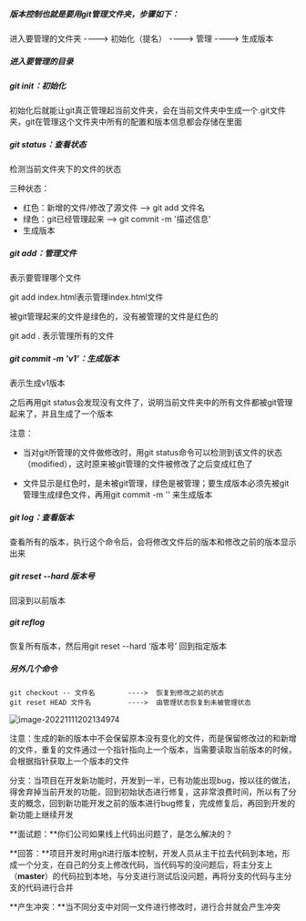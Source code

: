 ##### 版本控制也就是要用git管理文件夹，步骤如下：

进入要管理的文件夹 ----> 初始化（提名） ----> 管理 ----> 生成版本

##### 进入要管理的目录

##### git init：初始化

初始化后就能让git真正管理起当前文件夹，会在当前文件夹中生成一个.git文件夹，git在管理这个文件夹中所有的配置和版本信息都会存储在里面

##### git status：查看状态

检测当前文件夹下的文件的状态

三种状态：

- 红色：新增的文件/修改了源文件  --> git add 文件名
- 绿色：git已经管理起来 --> git commit -m '描述信息'
- 生成版本

##### git add：管理文件

表示要管理哪个文件

git add index.html表示管理index.html文件

被git管理起来的文件是绿色的，没有被管理的文件是红色的

git add . 表示管理所有的文件

##### git commit -m 'v1'：生成版本

表示生成v1版本

之后再用git status会发现没有文件了，说明当前文件夹中的所有文件都被git管理起来了，并且生成了一个版本

注意：

- 当对git所管理的文件做修改时，用git status命令可以检测到该文件的状态（modified），这时原来被git管理的文件被修改了之后变成红色了

- 文件显示是红色时，是未被git管理，绿色是被管理；要生成版本必须先被git管理生成绿色文件，再用git commit -m '' 来生成版本

##### git log：查看版本

查看所有的版本，执行这个命令后，会将修改文件后的版本和修改之前的版本显示出来

##### git reset --hard 版本号

回滚到以前版本

##### git reflog

恢复所有版本，然后用git reset --hard ‘版本号’ 回到指定版本

##### 另外几个命令

```
git checkout -- 文件名        ---->  恢复到修改之前的状态
git reset HEAD 文件名         ---->  由管理状态恢复到未被管理状态
```

![image-20221111202134974](C:\Users\ZWC\AppData\Roaming\Typora\typora-user-images\image-20221111202134974.png)

注意：生成的新的版本中不会保留原本没有变化的文件，而是保留修改过的和新增的文件，重复的文件通过一个指针指向上一个版本，当需要读取当前版本的时候，会根据指针获取上一个版本的文件

分支：当项目在开发新功能时，开发到一半，已有功能出现bug，按以往的做法，得舍弃掉当前开发的功能，回到初始状态进行修复，这非常浪费时间，所以有了分支的概念，回到新功能开发之前的版本进行bug修复，完成修复后，再回到开发的新功能上继续开发

**面试题：**你们公司如果线上代码出问题了，是怎么解决的？

**回答：**项目开发时用git进行版本控制，开发人员从主干拉去代码到本地，形成一个分支，在自己的分支上修改代码，当代码写的没问题后，将主分支上（**master**）的代码拉到本地，与分支进行测试后没问题，再将分支的代码与主分支的代码进行合并

**产生冲突：**当不同分支中对同一文件进行修改时，进行合并就会产生冲突
